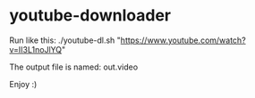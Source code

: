 # youtube-downloader

Run like this: ./youtube-dl.sh "https://www.youtube.com/watch?v=II3L1noJlYQ"

The output file is named: out.video

Enjoy :)
